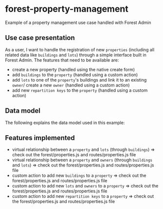 # forest-property-management
Example of a property management use case handled with Forest Admin

## Use case presentation
As a user, I want to handle the registration of new `properties` (including all related data like `buildings` and `lots`) through a simple interface built in Forest Admin.
The features that need to be available are:
* create a new property (handled using the native create form)
* add `buildings` to the `property` (handled using a custom action)
* add `lots` to one of the `property`'s buildings and link it to an existing `owner`/ create a new `owner` (handled using a custom action)
* add new `repartition keys` to the `property` (handled using a custom action)
## Data model
The following explains the data model used in this example:
## Features implemented
* virtual relationship between a `property` and `lots` (through `buildings`) => check out the forest/properties.js and routes/properties.js file
* virtual relationship between a `property` and `owners` (through `buildings` and `lots`) => check out the forest/properties.js and routes/properties.js file
* custom action to add new `buildings` to a `property` => check out the forest/properties.js and routes/properties.js file
* custom action to add new `lots` and `owners` to a `property` => check out the forest/properties.js and routes/properties.js file
* custom action to add new `repartition keys` to a `property` => check out the forest/properties.js and routes/properties.js file
